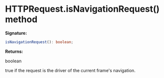 # HTTPRequest.isNavigationRequest() method

**Signature:**

```typescript
isNavigationRequest(): boolean;
```

**Returns:**

boolean

true if the request is the driver of the current frame's navigation.
